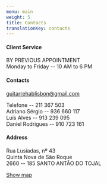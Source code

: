 ```yaml
---
menu: main
weight: 5
title: Contacts
translationKey: contacts
---
```


#### Client Service

BY PREVIOUS APPOINTMENT\
Monday to Friday -- 10 AM to 6 PM

#### Contacts

<guitarrehablisbon@gmail.com>

Telefone -- 211 367 503\
Adriano Sérgio -- 936 660 117\
Luís Alves -- 913 239 095\
Daniel Rodrigues -- 910 723 161

#### Address

Rua Lusíadas, nº 43\
Quinta Nova de São Roque\
2660 -- 185 SANTO ANTÃO DO TOJAL

[Show map](https://www.google.pt/maps/dir/38.840843,-9.163665/38.844447,-9.1662326/Rua+Lus%C3%ADadas+43,+2715-311/@38.8439112,-9.1666078,350m/data=!3m1!1e3!4m11!4m10!1m1!4e1!1m0!1m5!1m1!1s0xd192ce79886b3c9:0x6783e1e269e63bb9!2m2!1d-9.1663958!2d38.8440319!3e0?hl=pt)
